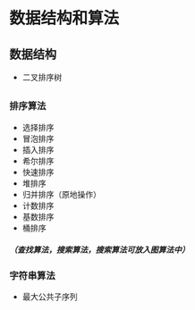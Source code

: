 # 数据结构和算法

## 数据结构
- 二叉排序树

## 
### 排序算法
  - 选择排序
  - 冒泡排序
  - 插入排序
  - 希尔排序
  - 快速排序
  - 堆排序
  - 归并排序（原地操作）
  - 计数排序
  - 基数排序
  - 桶排序
  
##### （查找算法，搜索算法，搜索算法可放入图算法中）

### 字符串算法
  - 最大公共子序列
